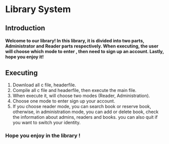 # Library System

## Introduction
####  Welcome to our library!  In this library, it is divided into two parts, Administrator and Reader parts respectively. When executing, the user will choose which mode to enter , then need to sign up an account. Lastly, hope you enjoy it!

## Executing 
1. Download all c file, headerfile.
2. Compile all c file and headerfile, then execute the main file.
3. When execute it, will choose two modes (Reader, Administration).
4. Choose one mode to enter sign up your account.
5. If you choose reader mode, you can search book or reserve book, otherwise, in administration mode, you can add or delete book, check the information about admins, readers and books. you can also quit if you want to switch your identity.

### Hope you enjoy in the library !
